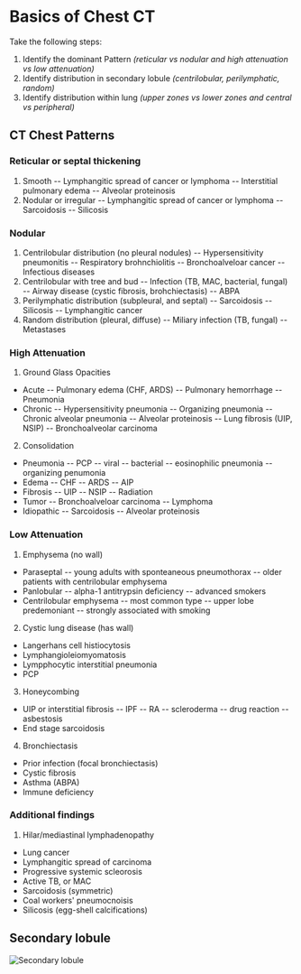 # Basics of Chest CT
Take the following steps:
1. Identify the dominant Pattern *(reticular vs nodular and high attenuation vs low attenuation)* 
2. Identify distribution in secondary lobule *(centrilobular, perilymphatic, random)*
3. Identify distribution within lung *(upper zones vs lower zones and central vs peripheral)*

## CT Chest Patterns
### Reticular or septal thickening
1. Smooth
-- Lymphangitic spread of cancer or lymphoma
-- Interstitial pulmonary edema
-- Alveolar proteinosis
3. Nodular or irregular
-- Lymphangitic spread of cancer or lymphoma
-- Sarcoidosis
-- Silicosis

### Nodular
1. Centrilobular distribution (no pleural nodules)
-- Hypersensitivity pneumonitis
-- Respiratory brohnchiolitis
-- Bronchoalveloar cancer
-- Infectious diseases
2. Centrilobular with tree and bud
-- Infection (TB, MAC, bacterial, fungal)
-- Airway disease (cystic fibrosis, brohchiectasis)
-- ABPA
3. Perilymphatic distribution (subpleural, and septal)
-- Sarcoidosis
-- Silicosis
-- Lymphangitic cancer
4. Random distribution (pleural, diffuse)
-- Miliary infection (TB, fungal)
-- Metastases
### High Attenuation
1. Ground Glass Opacities
- Acute
-- Pulmonary edema (CHF, ARDS)
-- Pulmonary hemorrhage
-- Pneumonia
- Chronic
-- Hypersensitivity pneumonia
-- Organizing pneumonia
-- Chronic alveolar pneumonia
-- Alveolar proteinosis
-- Lung fibrosis (UIP, NSIP)
-- Bronchoalveolar carcinoma
2. Consolidation
- Pneumonia
-- PCP
-- viral 
-- bacterial
-- eosinophilic pneumonia
-- organizing penumonia
- Edema
-- CHF
-- ARDS
-- AIP
- Fibrosis
-- UIP
-- NSIP
-- Radiation
- Tumor
-- Bronchoalveloar carcinoma
-- Lymphoma
- Idiopathic 
-- Sarcoidosis
-- Alveolar proteinosis

### Low Attenuation
1. Emphysema (no wall)
- Paraseptal
-- young adults with sponteaneous pneumothorax
-- older patients with centrilobular emphysema
- Panlobular 
-- alpha-1 antitrypsin deficiency
-- advanced smokers
- Centrilobular emphysema
-- most common type
-- upper lobe predemoniant
-- strongly associated with smoking
2. Cystic lung disease (has wall)
- Langerhans cell histiocytosis
- Lymphangioleiomyomatosis
- Lympphocytic interstitial pneumonia
- PCP
3. Honeycombing
- UIP or interstitial fibrosis 
-- IPF
-- RA
-- scleroderma
-- drug reaction
-- asbestosis
- End stage sarcoidosis
4. Bronchiectasis 
- Prior infection (focal bronchiectasis)
- Cystic fibrosis
- Asthma (ABPA)
- Immune deficiency

### Additional findings
1. Hilar/mediastinal lymphadenopathy
- Lung cancer
- Lymphangitic spread of carcinoma
- Progressive systemic scleorosis
- Active TB, or MAC
- Sarcoidosis (symmetric)
- Coal workers' pneumocnoisis
- Silicosis (egg-shell calcifications)

## Secondary lobule

![Secondary lobule](https://images.radiopaedia.org/images/335613/683689b399c8f6da29db25206ffb12_jumbo.jpeg)


<!--stackedit_data:
eyJoaXN0b3J5IjpbLTEyMDU3NTU0NTIsLTQ5MzUxMTg2NCwxMz
U2NjE1NjM4LC0xOTc0NjczMzA1LDEzNTIwNzA2MjcsLTEwNzM4
MTMxMzcsNDQzODY5NTI1XX0=
-->